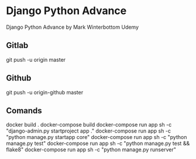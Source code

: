 # Django Python Advance

Django Python Advance by Mark Winterbottom Udemy

## Gitlab

git push -u origin master

## Github

git push -u origin-github master

## Comands

docker build .
docker-compose build
docker-compose run app sh -c "django-admin.py startproject app ."
docker-compose run app sh -c "python manage.py startapp core"
docker-compose run app sh -c "python manage.py test"
docker-compose run app sh -c "python manage.py test && flake8"
docker-compose run app sh -c "python manage.py runserver"
